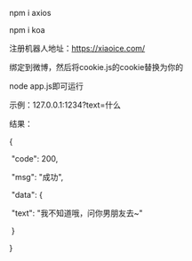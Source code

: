 npm i axios

npm i koa

注册机器人地址：https://xiaoice.com/

绑定到微博，然后将cookie.js的cookie替换为你的

node app.js即可运行

示例：127.0.0.1:1234?text=什么

结果：

{

​    "code": 200,

​    "msg": "成功",

​    "data": {

​        "text": "我不知道哦，问你男朋友去~"

​    }

}
